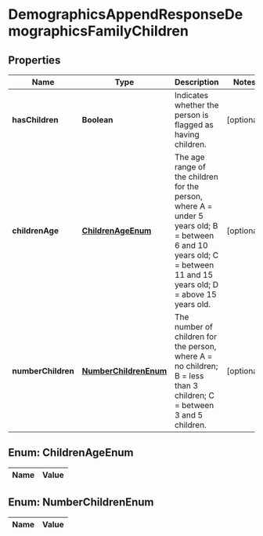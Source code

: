

# DemographicsAppendResponseDemographicsFamilyChildren

## Properties

Name | Type | Description | Notes
------------ | ------------- | ------------- | -------------
**hasChildren** | **Boolean** | Indicates whether the person is flagged as having children. |  [optional]
**childrenAge** | [**ChildrenAgeEnum**](#ChildrenAgeEnum) | The age range of the children for the person, where A &#x3D; under 5 years old; B &#x3D; between 6 and 10 years old; C &#x3D; between 11 and 15 years old; D &#x3D; above 15 years old. |  [optional]
**numberChildren** | [**NumberChildrenEnum**](#NumberChildrenEnum) | The number of children for the person, where A &#x3D; no children; B &#x3D; less than 3 children; C &#x3D; between 3 and 5 children. |  [optional]


## Enum: ChildrenAgeEnum

Name | Value
---- | -----


## Enum: NumberChildrenEnum

Name | Value
---- | -----




